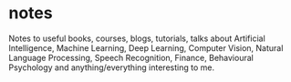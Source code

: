 # notes
Notes to useful books, courses, blogs, tutorials, talks about Artificial Intelligence, Machine Learning, Deep Learning, Computer Vision, Natural Language Processing, Speech Recognition, Finance, Behavioural Psychology and anything/everything interesting to me.
